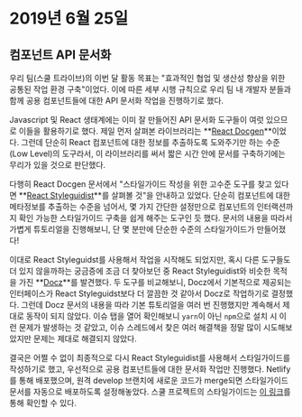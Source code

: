 # 2019년 6월 25일

## 컴포넌트 API 문서화

우리 팀(스쿨 트라이브)의 이번 달 활동 목표는 "효과적인 협업 및 생산성 향상을 위한 공통된 작업 환경 구축"이었다. 이에 따른 세부 시행 규칙으로 우리 팀 내 개발자 분들과 함께 공용 컴포넌트들에 대한 API 문서화 작업을 진행하기로 했다.

Javascript 및 React 생태계에는 이미 잘 만들어진 API 문서화 도구들이 여럿 있으므로 이들을 활용하기로 했다. 제일 먼저 살펴본 라이브러리는 **[React Docgen](https://github.com/reactjs/react-docgen)**이었다. 그런데 단순히 React 컴포넌트에 대한 정보를 추출하도록 도와주기만 하는 수준(Low Level)의 도구라서, 이 라이브러리를 써서 짧은 시간 안에 문서를 구축하기에는 무리가 있을 것으로 판단했다.

다행히 React Docgen 문서에서 "스타일가이드 작성을 위한 고수준 도구를 찾고 있다면 **[React Styleguidist](https://react-styleguidist.js.org/)**를 살펴볼 것"을 안내하고 있었다. 단순히 컴포넌트에 대한 메타정보를 추출하는 수준을 넘어서, 몇 가지 간단한 설정만으로 컴포넌트의 인터랙션까지 확인 가능한 스타일가이드 구축을 쉽게 해주는 도구인 듯 했다. 문서의 내용을 따라서 가볍게 튜토리얼을 진행해보니, 단 몇 분만에 단순한 수준의 스타일가이드가 만들어졌다!

이대로 React Styleguidst를 사용해서 작업을 시작해도 되었지만, 혹시 다른 도구들도 더 있지 않을까하는 궁금증에 조금 더 찾아보던 중 React Styleguidist와 비슷한 목적을 가진 **[Docz](https://www.docz.site/)**를 발견했다. 두 도구를 비교해보니, Docz에서 기본적으로 제공되는 인터페이스가 React Styleguidst보다 더 깔끔한 것 같아서 Docz로 작업하기로 결정했다. 그런데 Docz 문서의 내용을 따라 기본 튜토리얼을 여러 번 진행했지만 계속해서 제대로 동작이 되지 않았다. 이슈 탭을 열어 확인해보니 `yarn`이 아닌 `npm`으로 설치 시 이런 문제가 발생하는 것 같았고, 이슈 스레드에서 찾은 여러 해결책을 정말 많이 시도해보았지만 문제는 제대로 해결되지 않았다.

결국은 어쩔 수 없이 최종적으로 다시 React Styleguidist를 사용해서 스타일가이드를 작성하기로 했고, 우선적으로 공용 컴포넌트들에 대한 문서화 작업만 진행했다. Netlify를 통해 배포했으며, 원격 develop 브랜치에 새로운 코드가 merge되면 스타일가이드 문서를 자동으로 배포하도록 설정해놓았다. 스쿨 프로젝트의 스타일가이드는 [이 링크](https://classting-school-sg.netlify.com/)를 통해 확인할 수 있다.
